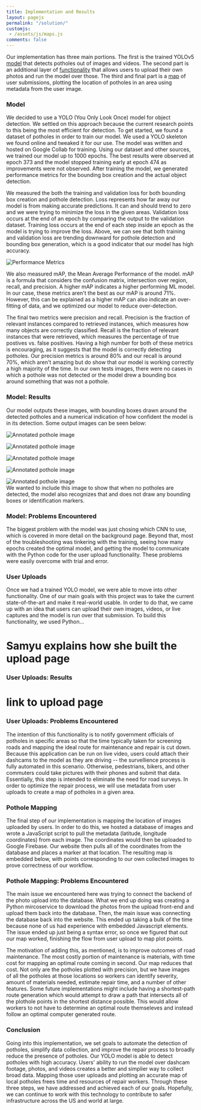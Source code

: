 ```yaml
---
title: Implementation and Results
layout: pagejs
permalink: "/solution/"
customjs:
 - /assets/js/maps.js
comments: false
---
```

<!-- also include results and takeaways here? -->
Our implementation has three main portions. The first is the trained YOLOv5 [model](#model) that detects potholes out of images and videos. The second part is an additional layer of [functionality](#user-uploads) that allows users to upload their own photos and run the model over those. The third and final part is a [map](#pothole-mapping) of user submissions, plotting the location of potholes in an area using metadata from the user image. 
<br>

### Model
We decided to use a YOLO (You Only Look Once) model for object detection. We settled on this approach because the current research points to this being the most efficient for detection. To get started, we found a dataset of potholes in order to train our model. We used a YOLO skeleton we found online and tweaked it for our use. The model was written and hosted on Google Collab for training. Using our dataset and other sources, we trained our model up to 1000 epochs. The best results were observed at epoch 373 and the model stopped training early at epoch 474 as improvements were not observed. After training the model, we generated performance metrics for the bounding box creation and the actual object detection. 

<!-- insert graph of metrics -->

We measured the both the training and validation loss for both bounding box creation and pothole detection. Loss represents how far away our model is from making accurate predictions. It can and should trend to zero and we were trying to minimize the loss in the given areas. Validation loss occurs at the end of an epoch by comparing the output to the validation dataset. Training loss occurs at the end of each step inside an epoch as the model is trying to improve the loss. Above, we can see that both training and validation loss are trending downward for pothole detection and bounding box generation, which is a good indicator that our model has high accuracy.  

![Performance Metrics](assets/img/metrics.jpg)

We also measured mAP, the Mean Average Performance of the model. mAP is a formula that considers the confusion matrix, intersection over region, recall, and precision. A higher mAP indicates a higher performing ML model. In our case, these metrics aren't the best as our mAP is around 71%. However, this can be explained as a higher mAP can also indicate an over-fitting of data, and we optimized our model to reduce over-detection. 

The final two metrics were precision and recall.  Precision is the fraction of relevant instances compared to retrieved instances, which measures how many objects are correctly classified. Recall is the fraction of relevant instances that were retrieved, which measures the percentage of true postives vs. false positives. Having a high number for both of these metrics is encouraging, as it suggests that the model is correctly detecting potholes. Our precision metrics is around 80% and our recall is around 70%, which aren't amazing but do show that our model is working correctly a high majority of the time. In our own tests images, there were no cases in which a pothole was not detected or the model drew a bounding box around something that was not a pothole. 

### Model: Results
Our model outputs these images, with bounding boxes drawn around the detected potholes and a numerical indication of how confident the model is in its detection. Some output images can be seen below:

![Annotated pothole image](/assets/img/annotated-pothole-1.jpeg)

![Annotated pothole image](/assets/img/annotated-pothole-2.jpeg)

![Annotated pothole image](/assets/img/annotated-pothole-3.jpeg)

![Annotated pothole image](/assets/img/annotated-pothole-4.jpeg)

![Annotated pothole image](/assets/img/annotated-pothole-5.jpeg)
<br>
We wanted to include this image to show that when no potholes are detected, the model also recognizes that and does not draw any bounding boxes or identification markers.

### Model: Problems Encountered
The biggest problem with the model was just chosing which CNN to use, which is covered in more detail on the background page. Beyond that, most of the troubleshooting was tinkering with the training, seeing how many epochs created the optimal model, and getting the model to communicate with the Python code for the user upload functionality. These problems were easily overcome with trial and error. 

### User Uploads
Once we had a trained YOLO model, we were able to move into other functionality. One of our main goals with this project was to take the current state-of-the-art and make it real-world usable. In order to do that, we came up with an idea that users can upload their own images, videos, or live captures and the model is run over that submission. To build this functionality, we used Python...

# Samyu explains how she built the upload page

### User Uploads: Results
# link to upload page

### User Uploads: Problems Encountered

The intention of this functionality is to notify government officials of potholes in specific areas so that the time typically taken for screening roads and mapping the ideal route for maintenance and repair is cut down. Because this application can be run on live video, users could attach their dashcams to the model as they are driving -- the survellience process is fully automated in this scenario. Otherwise, pedestrians, bikers, and other commuters could take pictures with their phones and submit that data. Essentially, this step is intended to eliminate the need for road surveys. In order to optimize the repair process, we will use metadata from user uploads to create a map of potholes in a given area.

### Pothole Mapping
The final step of our implementation is mapping the location of images uploaded by users. In order to do this, we hosted a database of images and wrote a JavaScript script to pull the metadata (latitude, longitude coordinates) from each image. The coordinates would then be uploaded to Google Firebase. Our website then pulls all of the coordinates from the database and places a marker at that location. The resulting map is embedded below, with points corresponding to our own collected images to prove correctness of our workflow. 

### Pothole Mapping: Problems Encountered
The main issue we encountered here was trying to connect the backend of the photo upload into the database. What we end up doing was creating a Python mircoservice to download the photos from the upload front-end and upload them back into the database. Then, the main issue was connecting the database back into the website. This ended up taking a bulk of the time because none of us had experience with embedded Javascript elements. The issue ended up just being a syntax error, so once we figured that out our map worked, finishing the flow from user upload to map plot points.

The motivation of adding this, as mentioned, is to improve outcomes of road maintenance. The most costly portion of maintenance is materials, with time cost for mapping an optimal route coming in second. Our map reduces that cost. Not only are the potholes plotted with precision, but we have images of all the potholes at those locations so workers can identify severity, amount of materials needed, estimate repair time, and a number of other features. Some future implementations might include having a shortest-path route generation which would attempt to draw a path that intersects all of the plothole points in the shortest distance possible. This would allow workers to not have to determine an optimal route themseleves and instead follow an optimal computer generated route. 

### Conclusion
Going into this implementation, we set goals to automate the detection of potholes, simplify data collection, and improve the repair process to broadly reduce the presence of potholes. Our YOLO model is able to detect potholes with high accuracy. Users' ability to run the model over dashcam footage, photos, and videos creates a better and simplier way to collect broad data. Mapping those user uploads and plotting an accurate map of local potholes frees time and resources of repair workers. Through these three steps, we have addressed and achieved each of our goals. Hopefully, we can continue to work with this technology to contribute to safer infrastructure across the US and world at large.

